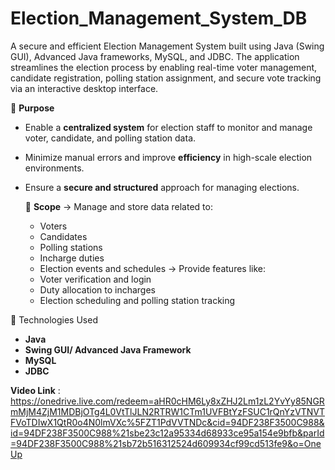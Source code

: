 # Election_Management_System_DB
A secure and efficient Election Management System built using Java (Swing GUI), Advanced Java frameworks, MySQL, and JDBC. The application streamlines the election process by enabling real-time voter management, candidate registration, polling station assignment, and secure vote tracking via an interactive desktop interface.

🎯 **Purpose**
- Enable a **centralized system** for election staff to monitor and manage voter, candidate, and polling station data.
- Minimize manual errors and improve **efficiency** in high-scale election environments.
- Ensure a **secure and structured** approach for managing elections.

  📌 **Scope**
-> Manage and store data related to:
  - Voters
  - Candidates
  - Polling stations
  - Incharge duties
  - Election events and schedules
-> Provide features like:
  - Voter verification and login
  - Duty allocation to incharges
  - Election scheduling and polling station tracking

🧰 Technologies Used
- **Java**
- **Swing GUI/ Advanced Java Framework**
- **MySQL**
- **JDBC**

**Video Link** :  https://onedrive.live.com/redeem=aHR0cHM6Ly8xZHJ2Lm1zL2YvYy85NGRmMjM4ZjM1MDBjOTg4L0VtTlJLN2RTRW1CTm1UVFBtYzFSUC1rQnYzVTNVTFVoTDIwX1QtR0o4N0lmVXc%5FZT1PdVVTNDc&cid=94DF238F3500C988&id=94DF238F3500C988%21sbe23c12a95334d68933ce95a154e9bfb&parId=94DF238F3500C988%21sb72b516312524d609934cf99cd513fe9&o=OneUp
